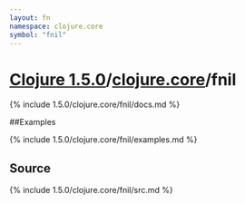 ```yaml
---
layout: fn
namespace: clojure.core
symbol: "fnil"
---
```


# [Clojure 1.5.0](../../)/[clojure.core](../)/fnil

{% include 1.5.0/clojure.core/fnil/docs.md %}

##Examples

{% include 1.5.0/clojure.core/fnil/examples.md %}
## Source
{% include 1.5.0/clojure.core/fnil/src.md %}

